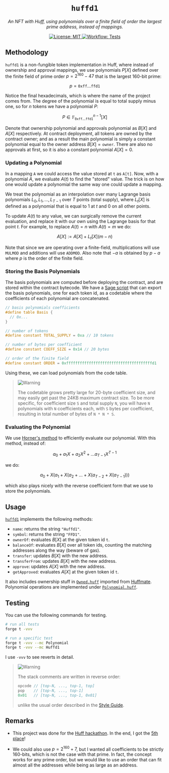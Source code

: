 <p align="center">
  <h1 align="center">
    <code>huffd1</code>
  </h1>
  <p align="center">
    <i>An NFT with Huff, using polynomials over a finite field of order the largest prime address, instead of mappings.</i>
  </p>
</p>

<p align="center">
    <a href="https://opensource.org/licenses/MIT" target="_blank">
        <img alt="License: MIT" src="https://img.shields.io/badge/license-MIT-yellow.svg">
    </a>
    <a href="./.github/workflows/tests.yml" target="_blank">
        <img alt="Workflow: Tests" src="https://github.com/erhant/huffd1/actions/workflows/tests.yaml/badge.svg?branch=main">
    </a>
</p>

## Methodology

`huffd1` is a non-fungible token implementation in Huff, where instead of ownership and approval mappings, we use polynomials $P[X]$ defined over the finite field of prime order $p = 2^{160} - 47$ that is the largest 160-bit prime:

$$
p = \mathtt{0xff}\ldots\mathtt{ffd1}
$$

Notice the final hexadecimals, which is where the name of the project comes from. The degree of the polynomial is equal to total supply minus one, so for $n$ tokens we have a polynomial $P$:

$$
P \in \mathbb{F}_{\mathtt{0xff}\ldots\mathtt{ffd1}}^{n-1}[X]
$$

Denote that ownership polynomial and approvals polynomial as $B[X]$ and $A[X]$ respectively. At contract deployment, all tokens are owned by the contract owner; and as a result the main polynomial is simply a constant polynomial equal to the owner address $B[X] = \mathtt{owner}$. There are also no approvals at first, so it is also a constant polynomial $A[X] = 0$.

### Updating a Polynomial

In a mapping `A` we could access the value stored at `t` as `A[t]`. Now, with a polynomial $A$, we evaluate $A(t)$ to find the "stored" value. The trick is on how one would update a polynomial the same way one could update a mapping.

We treat the polynomial as an interpolation over many Lagrange basis polynomials $L_0, L_1, \ldots, L_{T-1}$ over $T$ points (total supply), where $L_t[X]$ is defined as a polynomial that is equal to 1 at $t$ and 0 on all other points.

To update $A(t)$ to any value, we can surgically remove the current evaluation, and replace it with our own using the Lagrange basis for that point $t$. For example, to replace $A(t) = n$ with $A(t) = m$ we do:

$$
A[X] := A[X] + L_t[X](m - n)
$$

Note that since we are operating over a finite-field, multiplications will use `MULMOD` and additions will use `ADDMOD`. Also note that $-a$ is obtained by $p-a$ where $p$ is the order of the finite field.

### Storing the Basis Polynomials

The basis polynomials are computed before deploying the contract, and are stored within the contract bytecode. We have a [Sage script](./src/Huffd1.sage) that can export the basis polynomials, one for each token id, as a codetable where the coefficients of each polynomial are concatenated.

```c
// basis polynomials coefficients
#define table Basis {
  // 0x...
}

// number of tokens
#define constant TOTAL_SUPPLY = 0xa // 10 tokens

// number of bytes per coefficient
#define constant COEFF_SIZE = 0x14 // 20 bytes

// order of the finite field
#define constant ORDER = 0xffffffffffffffffffffffffffffffffffffffd1
```

Using these, we can load polynomials from the code table.

> <picture>
>   <source media="(prefers-color-scheme: light)" srcset="https://raw.githubusercontent.com/Mqxx/GitHub-Markdown/main/blockquotes/badge/light-theme/warning.svg">
>   <img alt="Warning" src="https://raw.githubusercontent.com/Mqxx/GitHub-Markdown/main/blockquotes/badge/dark-theme/warning.svg">
> </picture><br>
>
> The codetable grows pretty large for 20-byte coefficient size, and may easily get past the 24KB maximum contract size. To be more specific, for coefficient size `S` and total supply `N`, you will have `N` polynomials with `N` coefficients each, with `S` bytes per coefficient, resulting in total number of bytes of `N * N * S`.

### Evaluating the Polynomial

We use [Horner's method](https://zcash.github.io/halo2/background/polynomials.html#aside-horners-rule) to efficiently evaluate our polynomial. With this method, instead of:

$$
a_0 + a_1X + a_2X^2 + \ldots a_{T-1}X^{T-1}
$$

we do:

$$
a_0 + X(a_1 + X(a_2 + \ldots + X(a_{T-2} + X(a_{T-1})))
$$

which also plays nicely with the reverse coefficient form that we use to store the polynomials.

## Usage

[`huffd1`](./src/Huffd1.huff) implements the following methods:

- `name`: returns the string `"Huffd1"`.
- `symbol`: returns the string `"FFD1"`.
- `ownerOf`: evaluates $B[X]$ at the given token id `t`.
- `balanceOf`: evaluates $B[X]$ over all token ids, counting the matching addresses along the way (beware of gas).
- `transfer`: updates $B[X]$ with the new address.
- `transferFrom`: updates $B[X]$ with the new address.
- `approve`: updates $A[X]$ with the new address.
- `getApproved`: evaluates $A[X]$ at the given token id `t`.

It also includes ownership stuff in [`Owned.huff`](./src/util/Owned.huff) imported from [Huffmate](https://github.com/huff-language/huffmate/blob/main/src/auth/Owned.huff). Polynomial operations are implemented under [`Polynomial.huff`](./src/util/Polynomial.huff).

## Testing

You can use the following commands for testing.

```sh
# run all tests
forge t -vvv

# run a specific test
forge t -vvv --mc Polynomial
forge t -vvv --mc Huffd1
```

I use `-vvv` to see reverts in detail.

> <picture>
>   <source media="(prefers-color-scheme: light)" srcset="https://raw.githubusercontent.com/Mqxx/GitHub-Markdown/main/blockquotes/badge/light-theme/note.svg">
>   <img alt="Warning" src="https://raw.githubusercontent.com/Mqxx/GitHub-Markdown/main/blockquotes/badge/dark-theme/note.svg">
> </picture><br>
>
> The stack comments are written in reverse order:
>
> ```c
> opcode // [top-N, ..., top-1, top]
> pop    // [top-N, ..., top-1]
> 0x01   // [top-N, ..., top-1, 0x01]
> ```
>
> unlike the usual order described in the [Style Guide](https://docs.huff.sh/style-guide/overview/).

## Remarks

- This project was done for the [Huff hackathon](https://huff.sh/hackathon). In the end, I got the [5th place](https://x.com/0xerhant/status/1713974138895847702?s=20)!

- We could also use $p = 2^{160} + 7$, but I wanted all coefficients to be strictly 160-bits, which is not the case with that prime. In fact, the concept works for any prime order, but we would like to use an order that can fit almost all the addresses while being as large as an address.

